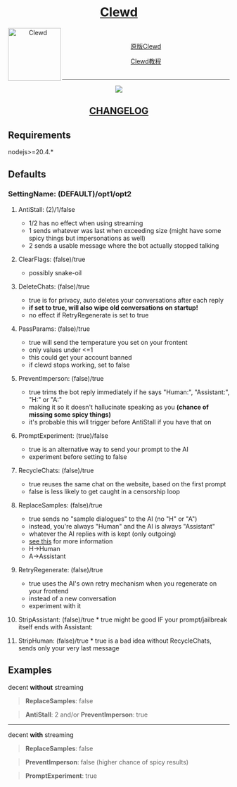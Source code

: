 <div align="center">
<a href="https://gitgud.io/ahsk/clewd/">
<h1>Clewd</h1>
  <img
    height="120"
    width="120"
    alt="Clewd"
    title="Clewd"
    src="https://gitgud.io/ahsk/clewd/-/raw/master/media/logo.png"
    align="left"
  />

</a>

<br>

[原版Clewd](https://gitgud.io/ahsk/clewd) 

[Clewd教程](https://rentry.org/teralomaniac_clewd) 
<br>
<br>
<hr>
<a href="https://gitgud.io/ahsk/clewd/-/archive/2.7/clewd-2.7.zip">
   <img src="https://gitgud.io/ahsk/clewd/-/raw/2.7/program.png">
</a>
<h2><a href="https://gitgud.io/ahsk/clewd/-/blob/master/CHANGELOG.md#anchor-27">CHANGELOG</a></h2>
</div>

## Requirements

nodejs>=20.4.*

## Defaults

### SettingName: (DEFAULT)/opt1/opt2

 1. AntiStall: (2)/1/false
    * 1/2 has no effect when using streaming
    * 1 sends whatever was last when exceeding size (might have some spicy things but impersonations as well)
    * 2 sends a usable message where the bot actually stopped talking

 2. ClearFlags: (false)/true
    * possibly snake-oil

 3. DeleteChats: (false)/true
    * true is for privacy, auto deletes your conversations after each reply
    * **if set to true, will also wipe old conversations on startup!**
    * no effect if RetryRegenerate is set to true

 4. PassParams: (false)/true
    * true will send the temperature you set on your frontent
    * only values under <=1
    * this could get your account banned
    * if clewd stops working, set to false

 5. PreventImperson: (false)/true
    * true trims the bot reply immediately if he says "Human:", "Assistant:", "H:" or "A:"
    * making it so it doesn't hallucinate speaking as you __(chance of missing some spicy things)__
    * it's probable this will trigger before AntiStall if you have that on

 6. PromptExperiment: (true)/false
    * true is an alternative way to send your prompt to the AI
    * experiment before setting to false

 7. RecycleChats: (false)/true
    * true reuses the same chat on the website, based on the first prompt
    * false is less likely to get caught in a censorship loop

 8. ReplaceSamples: (false)/true
    * true sends no "sample dialogues" to the AI (no "H" or "A")
    * instead, you're always "Human" and the AI is always "Assistant"
    * whatever the AI replies with is kept (only outgoing)
    * [see this](https://docs.anthropic.com/claude/docs/prompt-troubleshooting-checklist#the-prompt-is-formatted-correctly) for more information
    - H->Human
    - A->Assistant

 9. RetryRegenerate: (false)/true
    * true uses the AI's own retry mechanism when you regenerate on your frontend
    * instead of a new conversation
    * experiment with it

 10. StripAssistant: (false)/true
    * true might be good IF your prompt/jailbreak itself ends with Assistant: 

 11. StripHuman: (false)/true
    * true is a bad idea without RecycleChats, sends only your very last message


## Examples

decent **without** streaming

> **ReplaceSamples**: false

> **AntiStall**: 2 and/or **PreventImperson**: true
---
decent **with** streaming
> **ReplaceSamples**: false

> **PreventImperson**: false (higher chance of spicy results)

> **PromptExperiment**: true

